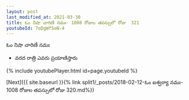 ```yaml
---
layout: post
last_modified_at: 2021-03-30
title: ఓం నిషా చారిణే నమః- 1008 రోజుల తపస్సులో రోజు  321
youtubeId: 7oDgWf5oN-4
---
```

 
 
 ఓం నిషా చారిణే నమః  
 
 -  వరద రాత్రి ఎవరు ప్రయాణిస్తారు 
 
  
 
  
 
 
 
 
 
 


{% include youtubePlayer.html id=page.youtubeId %}
 
[Next]({{ site.baseurl }}{% link  split1/_posts/2018-02-12-ఓం ఐశ్వర్యా నమః- 1008 రోజుల తపస్సులో రోజు  320.md%})
 
